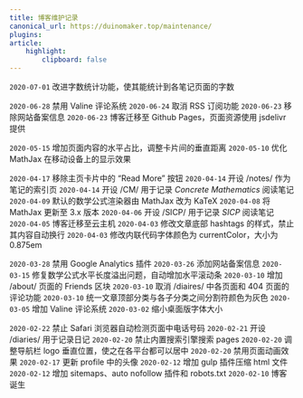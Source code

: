 ```yaml
---
title: 博客维护记录
canonical_url: https://duinomaker.top/maintenance/
plugins:
article:
    highlight:
        clipboard: false
---
```


`2020-07-01` 改进字数统计功能，使其能统计到各笔记页面的字数

`2020-06-28` 禁用 Valine 评论系统
`2020-06-24` 取消 RSS 订阅功能
`2020-06-23` 移除网站备案信息
`2020-06-23` 博客迁移至 Github Pages，页面资源使用 jsdelivr 提供

`2020-05-15` 增加页面内容的水平占比，调整卡片间的垂直距离
`2020-05-10` 优化 MathJax 在移动设备上的显示效果

`2020-04-17` 移除主页卡片中的 “Read More” 按钮
`2020-04-14` 开设 /notes/ 作为笔记的索引页
`2020-04-14` 开设 /CM/ 用于记录 *Concrete Mathematics* 阅读笔记
`2020-04-09` 默认的数学公式渲染器由 MathJax 改为 KaTeX
`2020-04-08` 将 MathJax 更新至 3.x 版本
`2020-04-06` 开设 /SICP/ 用于记录 *SICP* 阅读笔记
`2020-04-05` 博客迁移至云主机
`2020-04-03` 修改文章底部 hashtags 的样式，禁止其内容自动换行
`2020-04-03` 修改内联代码字体颜色为 currentColor，大小为 0.875em
<!-- `2020-04-17` 将 font-awesome 字体下载至云主机 -->

`2020-03-28` 禁用 Google Analytics 插件
`2020-03-26` 添加网站备案信息
`2020-03-15` 修复数学公式水平长度溢出问题，自动增加水平滚动条
`2020-03-10` 增加 /about/ 页面的 Friends 区块
`2020-03-10` 取消 /diaires/ 中各页面和 404 页面的评论功能
`2020-03-10` 统一文章顶部分类与各子分类之间分割符颜色为灰色
`2020-03-05` 增加 Valine 评论系统
`2020-03-02` 缩小桌面版字体大小
<!-- `2020-03-30` 将所有的版权声明改为中文 -->
<!-- `2020-03-26` 将图片迁移至 server.duinomaker.top，取消使用七牛云 -->
<!-- `2020-03-25` 将部分图片迁移至七牛云，以提高页面加载速度 -->

`2020-02-22` 禁止 Safari 浏览器自动检测页面中电话号码
`2020-02-21` 开设 /diaries/ 用于记录日记
`2020-02-20` 禁止内置搜索引擎搜索 pages
`2020-02-20` 调整导航栏 logo 垂直位置，使之在各平台都可以居中
`2020-02-20` 禁用页面动画效果
`2020-02-17` 更新 profile 中的头像
`2020-02-12` 增加 gulp 插件压缩 html 文件
`2020-02-12` 增加 sitemaps、auto nofollow 插件和 robots.txt
`2020-02-10` 博客诞生
<!-- `2020-02-19` 博客转移至 GitHub Pages -->
<!-- `2020-02-12` 更改 font-awesome 字体 CDN 为 cdn.bootcss.com -->